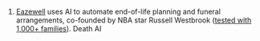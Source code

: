 1. [Eazewell](https://link.mail.beehiiv.com/ss/c/u001.e_neLlYBq5Vtkl6qnhXaOaYJH9mIgJjqWB37aE5dvIkJ4eokLUvQjvWGNk1dyego3LX-bHQuV51rz7G14geFeBNxgbIX1dyWcF5FiHxZBd4ARAIK_Q-KcWVPDpD4y4bkNC5Ufc-rYrtnya6IOI7lbPi0xFqUOp8BgGRwI77P4PrZh4QbEoS2ZYGcTqEKUBL06bbthcmBu-jVuRuPK3xF17omcnElPgjwlakeHHPIXwKH94PTAVj-P3OAUy1jJyqMj_7jO_0yw7u0SgP1VhzQlw/4ke/_8e6eOkYQB6PQwP_8EC4uw/h43/h001.rxs2WFnS-LfiJSejksFe5cb4SWrZDY3zP-TAI1XBHrE) uses AI to automate end-of-life planning and funeral arrangements, co-founded by NBA star Russell Westbrook ([tested with 1,000+ families](https://link.mail.beehiiv.com/ss/c/u001._OugSEw6yWA3TacFS737Jszh1GkeCxEpLxcIiFru-Jd5RxkYcaXa4XM-dWPkr2T9qDME35NQAepqb1qkeABaUNeSDgofCDgA5qiWJ-_DomeQnKpLB1BNmkMWxfiPbyV_0O3D9om64fGTlmx_42Pptb-2dDWewqjLqFF68Axa24oipwgnFdncuUqBvBmDHTmzFBLuu2bIYiu6DyCUG8j8k9HMrDS6p00kWG5k-tiirxk_-WxQOY_etJYHQ6vzwc943bWgEo8ppIbwEWYoOqrLlg/4ke/_8e6eOkYQB6PQwP_8EC4uw/h44/h001.j8MioDQIHcgk9ddA0Peg8tYNdIFX0rJqaybvT-3mA4Y)). Death AI